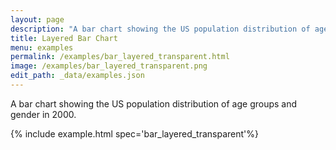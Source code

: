 ```yaml
---
layout: page
description: "A bar chart showing the US population distribution of age groups and gender in 2000."
title: Layered Bar Chart
menu: examples
permalink: /examples/bar_layered_transparent.html
image: /examples/bar_layered_transparent.png
edit_path: _data/examples.json
---
```


A bar chart showing the US population distribution of age groups and gender in 2000.

{% include example.html spec='bar_layered_transparent'%}
